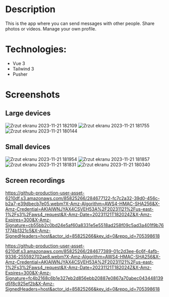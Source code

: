 # Description 

This is the app where you can send
messages with other people. Share photos or videos. Manage your own profile.

# Technologies: 

 * Vue 3
 * Tailwind 3
 * Pusher 

# Screenshots
## Large devices
![Zrzut ekranu 2023-11-21 182109](https://github.com/DominikGos/realtime-chat-frontend/assets/85825266/f18e62f8-5940-4936-9828-04a6c0379d19)
![Zrzut ekranu 2023-11-21 181755](https://github.com/DominikGos/realtime-chat-frontend/assets/85825266/bf1074f8-fcdd-4399-b466-238f03ff3fa4)
![Zrzut ekranu 2023-11-21 180144](https://github.com/DominikGos/realtime-chat-frontend/assets/85825266/2c42c31c-201e-4596-bad6-24ce9236059d)

## Small devices 
![Zrzut ekranu 2023-11-21 181954](https://github.com/DominikGos/realtime-chat-frontend/assets/85825266/cda0c6db-7059-44e9-8406-79c4b49423b2)
![Zrzut ekranu 2023-11-21 181857](https://github.com/DominikGos/realtime-chat-frontend/assets/85825266/76ccdbe6-2484-468e-925d-1d7f6fcdbb07)
![Zrzut ekranu 2023-11-21 181831](https://github.com/DominikGos/realtime-chat-frontend/assets/85825266/e5eb2982-c197-4512-9ac4-350cbed5da08)
![Zrzut ekranu 2023-11-21 180340](https://github.com/DominikGos/realtime-chat-frontend/assets/85825266/b3925615-7f35-4e57-a5d1-d173d2702c2d)

## Screen recordings
https://github-production-user-asset-6210df.s3.amazonaws.com/85825266/284677122-fc7c2a32-39d0-456c-b2a7-e39dbecb7e05.webm?X-Amz-Algorithm=AWS4-HMAC-SHA256&X-Amz-Credential=AKIAIWNJYAX4CSVEH53A%2F20231121%2Fus-east-1%2Fs3%2Faws4_request&X-Amz-Date=20231121T182024Z&X-Amz-Expires=300&X-Amz-Signature=cb55bb2c0bd24e5af60a8331e5e5518ad258f09c5ad3a401f9b761774b1321c5&X-Amz-SignedHeaders=host&actor_id=85825266&key_id=0&repo_id=705398618

https://github-production-user-asset-6210df.s3.amazonaws.com/85825266/284677389-01c2d3ee-6c6f-4afb-9336-255592702ae8.webm?X-Amz-Algorithm=AWS4-HMAC-SHA256&X-Amz-Credential=AKIAIWNJYAX4CSVEH53A%2F20231121%2Fus-east-1%2Fs3%2Faws4_request&X-Amz-Date=20231121T182024Z&X-Amz-Expires=300&X-Amz-Signature=fc4b2168c6b1e327eb2d856ebb20887e0867a70abec043448139d5f8c925ef2b&X-Amz-SignedHeaders=host&actor_id=85825266&key_id=0&repo_id=705398618
